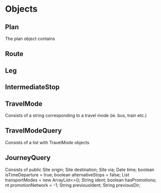 # Objects


## Plan
The plan object contains
## Route
## Leg
## IntermediateStop
## TravelMode 
Consists of a string corresponding to a travel mode (ie. bus, train etc.)
## TravelModeQuery
Consists of a list with TravelMode objects
## JourneyQuery 
Consists of public Site origin;
    Site destination;
    Site via;
    Date time;
    boolean isTimeDeparture = true;
    boolean alternativeStops = false;
    List<String> transportModes = new ArrayList<>();
    String ident;
    boolean hasPromotions;
    nt promotionNetwork = -1; 
    String previousIdent;
    String previousDir;
